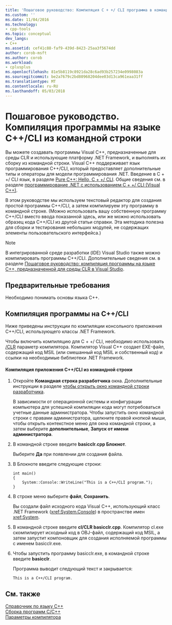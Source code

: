 ```yaml
---
title: 'Пошаговое руководство: Компиляция C + +/ CLI программа в командной строке | Документы Microsoft'
ms.custom: ''
ms.date: 11/04/2016
ms.technology:
- cpp-tools
ms.topic: conceptual
dev_langs:
- C++
ms.assetid: cef41c88-faf9-439d-8423-25aa3f5674dd
author: corob-msft
ms.author: corob
ms.workload:
- cplusplus
ms.openlocfilehash: 81e5b8119c8921da28c6ad93b257234e0998083a
ms.sourcegitcommit: be2a7679c2bd80968204dee03d13ca961eaa31ff
ms.translationtype: MT
ms.contentlocale: ru-RU
ms.lasthandoff: 05/03/2018
---
```

# <a name="walkthrough-compiling-a-ccli-program-on-the-command-line"></a>Пошаговое руководство. Компиляция программы на языке C++/CLI из командной строки
Вы можете создавать программы Visual C++, предназначенные для среды CLR и использующие платформу .NET Framework, и выполнять их сборку из командной строки. Visual C++ поддерживает язык программирования C++/CLI, который предоставляет дополнительные типы и операторы для модели программирования .NET. Введение в C + +/ CLI язык, в разделе [Pure C++: Hello, C + +/ CLI](http://msdn.microsoft.com/magazine/cc163681.aspx). Общие сведения см. в разделе [программирование .NET с использованием C + +/ CLI (Visual C++)](../dotnet/dotnet-programming-with-cpp-cli-visual-cpp.md).  
  
 В этом руководстве мы используем текстовый редактор для создания простой программы C++/CLI, а затем компилируем эту программу в командной строке. (Можно использовать вашу собственную программу C++/CLI вместо ввода показанной здесь, или же можно использовать образец кода C++/CLI из другой статьи справки. Эта методика полезна для сборки и тестирования небольших модулей, не содержащих элементы пользовательского интерфейса.)  
  
> [!NOTE]
>  В интегрированной среде разработки (IDE) Visual Studio также можно компилировать программы C++/CLI. Дополнительные сведения см. в разделе [Пошаговое руководство: компиляция программы на языке C++, предназначенной для среды CLR в Visual Studio](../ide/walkthrough-compiling-a-cpp-program-that-targets-the-clr-in-visual-studio.md).  
  
## <a name="prerequisites"></a>Предварительные требования  
 Необходимо понимать основы языка C++.  
  
## <a name="compiling-a-ccli-program"></a>Компиляция программы на C++/CLI  
 Ниже приведены инструкции по компиляции консольного приложения C++/CLI, использующего классы .NET Framework.  
  
 Чтобы включить компиляцию для C + +/ CLI, необходимо использовать [/CLR](../build/reference/clr-common-language-runtime-compilation.md) параметр компилятора. Компилятор Visual C++ создает EXE-файл, содержащий код MSIL (или смешанный код MSIL и собственный код) и ссылки на необходимые библиотеки .NET Framework.  
  
#### <a name="to-compile-a-ccli-application-on-the-command-line"></a>Компиляция приложения C++/CLI из командной строки  
  
1.  Откройте **Командная строка разработчика** окна. Дополнительные инструкции в разделе [чтобы открыть окно командной строки разработчика](../build/building-on-the-command-line.md#developer_command_prompt).  
  
     В зависимости от операционной системы и конфигурации компьютера для успешной компиляции кода могут потребоваться учетные данные администратора. Чтобы запустить окно командной строки с правами администратора, щелкните правой кнопкой мыши, чтобы открыть контекстное меню для окна командной строки, а затем выберите **дополнительные**, **Запуск от имени администратора**.  
  
2.  В командной строке введите **basicclr.cpp Блокнот**.  
  
     Выберите **Да** при появлении для создания файла.  
  
3.  В Блокноте введите следующие строки:  
  
    ```  
    int main()  
    {  
        System::Console::WriteLine("This is a C++/CLI program.");  
    }  
    ```  
  
4.  В строке меню выберите **файл**, **Сохранить**.  
  
     Вы создали файл исходного кода Visual C++, использующий класс .NET Framework (<xref:System.Console>) в пространстве имен <xref:System>.  
  
5.  В командной строке введите **cl/CLR basicclr.cpp**. Компилятор cl.exe скомпилирует исходный код в OBJ-файл, содержащий код MSIL, а затем запустит компоновщик для создания исполняемой программы с именем basicclr.exe.  
  
6.  Чтобы запустить программу basicclr.exe, в командной строке введите **basicclr**.  
  
     Программа выводит следующий текст и закрывается:  
  
    ```Output  
    This is a C++/CLI program.  
    ```  
  
## <a name="see-also"></a>См. также  
 [Справочник по языку C++](../cpp/cpp-language-reference.md)   
 [Сборка программ C/C++](../build/building-c-cpp-programs.md)   
 [Параметры компилятора](../build/reference/compiler-options.md)